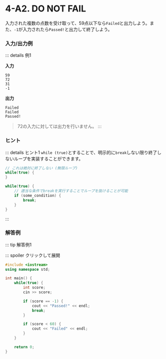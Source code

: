 # 4-A2. DO NOT FAIL

入力された複数の点数を受け取って、59点以下なら`Failed`と出力しよう。また、`-1`が入力されたら`Passed!`と出力して終了しよう。

### 入力/出力例

::: details 例1

**入力**

```
59
72
31
-1
```

**出力**

```
Failed
Failed
Passed!
```

> 72の入力に対しては出力を行いません。
:::

### ヒント


::: details ヒント1
`while (true)`とすることで、明示的に`break`しない限り終了しないループを実装することができます。

```cpp
// これは絶対に終了しない (無限ループ)
while(true) {
}

while(true) {
    // 適当な条件でbreakを実行することでループを抜けることが可能
    if (some_condition) {
        break;
    }
}
```
:::

### 解答例

::: tip 解答例1

::: spoiler クリックして展開
```cpp
#include <iostream>
using namespace std;

int main() {
    while(true) {
        int score;
        cin >> score;

        if (score == -1) {
            cout << "Passed!" << endl;
            break;
        }

        if (score < 60) {
            cout << "Failed" << endl;
        }
    }

    return 0;
}
```
